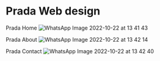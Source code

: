 
# Prada Web design

Prada Home
![WhatsApp Image 2022-10-22 at 13 41 43](https://user-images.githubusercontent.com/97463861/197334900-6e43d889-f3b5-45c9-bd8a-b475eae63b9b.jpeg)

Prada About
![WhatsApp Image 2022-10-22 at 13 42 14](https://user-images.githubusercontent.com/97463861/197334905-39c3aecd-ea00-410b-a4ce-a4e3c7ca5ac1.jpeg)

Prada Contact
![WhatsApp Image 2022-10-22 at 13 42 40](https://user-images.githubusercontent.com/97463861/197334906-29761a3d-41fd-4992-8e6c-727a85ca295e.jpeg)
